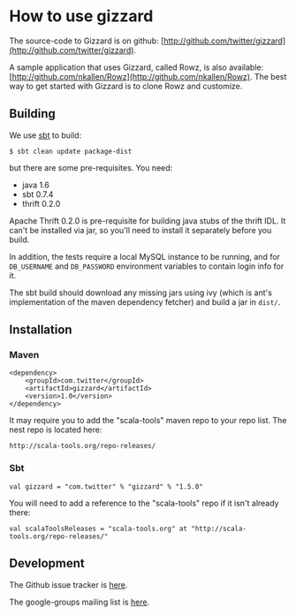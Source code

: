 # How to use gizzard

The source-code to Gizzard is on github: [http://github.com/twitter/gizzard](http://github.com/twitter/gizzard).

A sample application that uses Gizzard, called Rowz, is also available:
[http://github.com/nkallen/Rowz](http://github.com/nkallen/Rowz). The best way
to get started with Gizzard is to clone Rowz and customize.

## Building

We use [sbt](http://code.google.com/p/simple-build-tool/) to build:

    $ sbt clean update package-dist

but there are some pre-requisites. You need:

- java 1.6
- sbt 0.7.4
- thrift 0.2.0

Apache Thrift 0.2.0 is pre-requisite for building java stubs of the thrift
IDL. It can't be installed via jar, so you'll need to install it separately
before you build.

In addition, the tests require a local MySQL instance to be running, and for
`DB_USERNAME` and `DB_PASSWORD` environment variables to contain login info
for it.

The sbt build should download any missing jars using ivy (which is ant's
implementation of the maven dependency fetcher) and build a jar in `dist/`.

## Installation

### Maven

    <dependency>
        <groupId>com.twitter</groupId>
        <artifactId>gizzard</artifactId>
        <version>1.0</version>
    </dependency>

It may require you to add the "scala-tools" maven repo to your repo list. The
nest repo is located here:

    http://scala-tools.org/repo-releases/

### Sbt

    val gizzard = "com.twitter" % "gizzard" % "1.5.0"

You will need to add a reference to the "scala-tools" repo if it isn't already
there:

    val scalaToolsReleases = "scala-tools.org" at "http://scala-tools.org/repo-releases/"

## Development

The Github issue tracker is [here](http://github.com/twitter/gizzard/issues).

The google-groups mailing list is [here](http://groups.google.com/group/gizzard).
